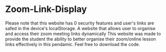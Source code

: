 # Zoom-Link-Display
Please note that this website has 0 security features and user's links are safed in the device's localStorage.
A website that allows user to organise and access their zoom meeting links dynamically
This website was made to provide the student the ability to better organise their zoom/online lesson links effectively in this pendamic. 
Feel free to download the code.
